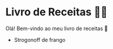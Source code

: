 # Livro de Receitas :woman_cook:

Olá! Bem-vindo ao meu livro de receitas :book:

- Strogonoff de frango
